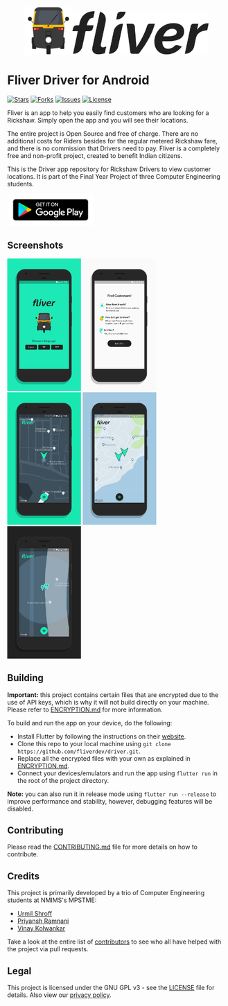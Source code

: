 <p align="center"><img height="110px" width="110px" src="./branding/other/rickshaw.png" alt="Fliver Driver"/><img height="100px" width="315px" src="./branding/other/text.png" alt="Fliver Driver"/></p>

# Fliver Driver for Android

[![Stars](https://img.shields.io/github/stars/fliverdev/driver.svg)](https://github.com/fliverdev/driver/stargazers)
[![Forks](https://img.shields.io/github/forks/fliverdev/driver.svg)](https://github.com/fliverdev/driver/network/members)
[![Issues](https://img.shields.io/github/issues/fliverdev/driver.svg)](https://github.com/fliverdev/driver/issues)
[![License](https://img.shields.io/github/license/fliverdev/driver.svg)](https://opensource.org/licenses/GPL-3.0)

Fliver is an app to help you easily find customers who are looking for a Rickshaw. Simply open the app and you will see their locations.

The entire project is Open Source and free of charge. There are no additional costs for Riders besides for the regular metered Rickshaw fare, and there is no commission that Drivers need to pay. Fliver is a completely free and non-profit project, created to benefit Indian citizens.

This is the Driver app repository for Rickshaw Drivers to view customer locations. It is part of the Final Year Project of three Computer Engineering students.

[<img height="75" width="200" src="./branding/other/google-play-badge.png" alt="Play Store"/>](https://play.google.com/store/apps/details?id=dev.fliver.driver)

## Screenshots

<p><img height="306px" width="170px" src="./branding/screener/01.png" alt="Driver for Android"/> <img height="306px" width="170px" src="./branding/screener/02.png" alt="Driver for Android"/> <img height="306px" width="170px" src="./branding/screener/03.png" alt="Driver for Android"/> <img height="306px" width="170px" src="./branding/screener/04.png" alt="Driver for Android"/> <img height="306px" width="170px" src="./branding/screener/05.png" alt="Driver for Android"/></p>

## Building

**Important:** this project contains certain files that are encrypted due to the use of API keys, which is why it will not build directly on your machine. Please refer to [ENCRYPTION.md](ENCRYPTION.md) for more information.

To build and run the app on your device, do the following:

-   Install Flutter by following the instructions on their [website](https://flutter.dev/docs/get-started/install/).
-   Clone this repo to your local machine using `git clone https://github.com/fliverdev/driver.git`.
-   Replace all the encrypted files with your own as explained in [ENCRYPTION.md](ENCRYPTION.md).
-   Connect your devices/emulators and run the app using `flutter run` in the root of the project directory.

**Note:** you can also run it in release mode using `flutter run --release` to improve performance and stability, however, debugging features will be disabled.

## Contributing

Please read the [CONTRIBUTING.md](CONTRIBUTING.md) file for more details on how to contribute.

## Credits

This project is primarily developed by a trio of Computer Engineering students at NMIMS's MPSTME:

-   [Urmil Shroff](https://github.com/urmilshroff)
-   [Priyansh Ramnani](https://github.com/prince1998)
-   [Vinay Kolwankar](https://github.com/vinay-ai)

Take a look at the entire list of [contributors](https://github.com/fliverdev/driver/graphs/contributors) to see who all have helped with the project via pull requests.

## Legal

This project is licensed under the GNU GPL v3 - see the [LICENSE](LICENSE) file for details. Also view our [privacy policy](PRIVACY_POLICY.md).
